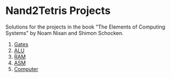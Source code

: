 Nand2Tetris Projects
====================
Solutions for the projects in the book "The Elements of Computing Systems" by Noam Nisan and Shimon Schocken.
1. [Gates](01.%20Gates)
2. [ALU](02.%20ALU)
3. [RAM](03.%20RAM)
4. [ASM](04.%20ASM)
5. [Computer](05.%20CPU)
